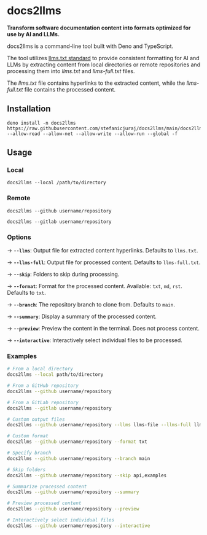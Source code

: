 # docs2llms

**Transform software documentation content into formats optimized for use by AI and LLMs.** 

docs2llms is a command-line tool built with Deno and TypeScript. 

The tool utilizes [llms.txt standard](https://llmstxt.org/) to provide consistent formatting for AI and LLMs by extracting content from local directories or remote repositories and processing them into *llms.txt* and *llms-full.txt* files.

The *llms.txt* file contains hyperlinks to the extracted content, while the *llms-full.txt* file contains the processed content.

## Installation

```
deno install -n docs2llms https://raw.githubusercontent.com/stefanicjuraj/docs2llms/main/docs2llms.ts --allow-read --allow-net --allow-write --allow-run --global -f
```

## Usage

### Local

```
docs2llms --local /path/to/directory
```

### Remote

```
docs2llms --github username/repository
```

```
docs2llms --gitlab username/repository
```

### Options

&rarr; **`--llms`**: Output file for extracted content hyperlinks. Defaults to `llms.txt`.

&rarr; **`--llms-full`**: Output file for processed content. Defaults to `llms-full.txt`.

&rarr; **`--skip`**: Folders to skip during processing.

&rarr; **`--format`**: Format for the processed content. Available: `txt`, `md`, `rst`. Defaults to `txt`.

&rarr; **`--branch`**: The repository branch to clone from. Defaults to `main`.

&rarr; **`--summary`**: Display a summary of the processed content.

&rarr; **`--preview`**: Preview the content in the terminal. Does not process content.

&rarr; **`--interactive`**: Interactively select individual files to be processed.

### Examples

```bash
# From a local directory
docs2llms --local path/to/directory

# From a GitHub repository
docs2llms --github username/repository

# From a GitLab repository
docs2llms --gitlab username/repository

# Custom output files
docs2llms --github username/repository --llms llms-file --llms-full llms-full-file

# Custom format
docs2llms --github username/repository --format txt

# Specify branch
docs2llms --github username/repository --branch main

# Skip folders
docs2llms --github username/repository --skip api,examples

# Summarize processed content
docs2llms --github username/repository --summary

# Preview processed content
docs2llms --github username/repository --preview

# Interactively select individual files
docs2llms --github username/repository --interactive
```
